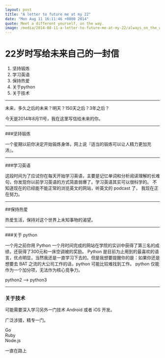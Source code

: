 ```yaml
---
layout: post
title: "A letter to future me at my 22"
date: "Mon Aug 11 16:11:46 +0800 2014"
quote: Meet a different yourself, on the way.
image: /media/2014-08-11-a-letter-to-future-me-at-my-22/always_on_the_way.jpg
---
```


22岁时写给未来自己的一封信
=========================

1. 坚持锻炼
2. 学习英语
3. 保持热爱
4. 关于python
5. 关于技术

********************

未来，多久之后的未来？明天？150天之后？3年之后？

今天是2014年8月11号，我在这里写信给未来的你。

*****************

###坚持锻炼

一个星期以前你决定开始锻炼身体，网上说『适当的锻炼可以让人精力更加充沛』。

*****************

###学习英语

这段时间为了应试你在每天开始学习英语，主要是记忆单词和分析阅读理解的长难句，你发现你以前学习英语的方式简直弱爆了。学习英语其实可以很科学的。
不知道现在的已经能不能正常的浏览英文的网站，听英文的 podcast 了， 我现在正在努力。

*****************

##保持热爱

热爱生活，保持对这个世界上未知事物的渴望。

*****************

###关于 python

一个月之前你用 Python 一个月时间完成的网站在学院的实训中获得了第三名的成绩，还获得了300元和一床空调被的奖励。
Python 是目前为止用到的最喜欢的语言，优点明显，当然我还是一直学习下去的。但是我想要提醒你的是：如果你还是想要去 BAT 之流的大公司工作的话，python 可能比较难找到工作。
python 仅能作为一个加分项，无法作为核心竞争力。

python2 --> python3

****************

### 关于技术

可能需要深入学习另外一门技术 Android 或者 iOS 开发。

广泛涉猎，精专一门。

Go  
Ruby  
Node.js  





一直在路上
